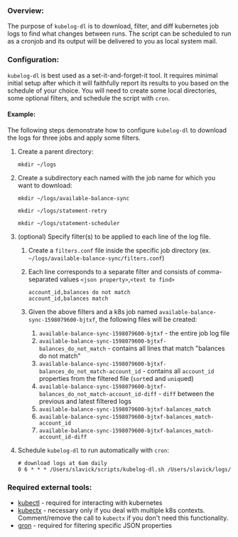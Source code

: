 ### Overview:

The purpose of `kubelog-dl` is to download, filter, and diff kubernetes job logs to find what changes between runs. The script can be scheduled to run as a cronjob and its output will be delivered to you as local system mail.

### Configuration:

`kubelog-dl` is best used as a set-it-and-forget-it tool. It requires minimal initial setup after which it will faithfully report its results to you based on the schedule of your choice. You will need to create some local directories, some optional filters, and schedule the script with `cron`.

#### Example:

The following steps demonstrate how to configure `kubelog-dl` to download the logs for three jobs and apply some filters.

1. Create a parent directory:

    `mkdir ~/logs`

1. Create a subdirectory each named with the job name for which you want to download:

    `mkdir ~/logs/available-balance-sync`

    `mkdir ~/logs/statement-retry`

    `mkdir ~/logs/statement-scheduler`

1. (optional) Specify filter(s) to be applied to each line of the log file.

    1. Create a `filters.conf` file inside the specific job directory (ex. `~/logs/available-balance-sync/filters.conf`)
    1. Each line corresponds to a separate filter and consists of comma-separated values `<json property>`,`<text to find>`

        ```
        account_id,balances do not match
        account_id,balances match
        ```

    1. Given the above filters and a k8s job named `available-balance-sync-1598079600-bjtxf`, the following files will be created:
        1. `available-balance-sync-1598079600-bjtxf` - the entire job log file
        1. `available-balance-sync-1598079600-bjtxf-balances_do_not_match` - contains all lines that match "balances do not match"
        1. `available-balance-sync-1598079600-bjtxf-balances_do_not_match-account_id` - contains all `account_id` properties from the filtered file (`sort`ed and `uniq`ued)
        1. `available-balance-sync-1598079600-bjtxf-balances_do_not_match-account_id-diff` - `diff` between the previous and latest filtered logs
        1. `available-balance-sync-1598079600-bjtxf-balances_match`
        1. `available-balance-sync-1598079600-bjtxf-balances_match-account_id`
        1. `available-balance-sync-1598079600-bjtxf-balances_match-account_id-diff`

1. Schedule `kubelog-dl` to run automatically with `cron`:

    ```
    # download logs at 6am daily
    0 6 * * * /Users/slavick/scripts/kubelog-dl.sh /Users/slavick/logs/
    ```

### Required external tools:

* [kubectl](https://kubernetes.io/docs/tasks/tools/install-kubectl/) - required for interacting with kubernetes
* [kubectx](https://ahmet.im/blog/kubectx/) - necessary only if you deal with multiple k8s contexts. Comment/remove the call to `kubectx` if you don't need this functionality.
* [gron](https://github.com/tomnomnom/gron) - required for filtering specific JSON properties

